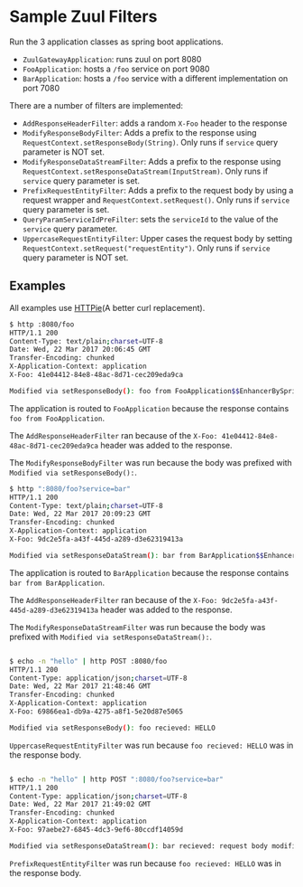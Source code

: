 # Sample Zuul Filters

Run the 3 application classes as spring boot applications.

- `ZuulGatewayApplication`: runs zuul on port 8080
- `FooApplication`: hosts a `/foo` service on port 9080
- `BarApplication`: hosts a `/foo` service with a different implementation on port 7080


There are a number of filters are implemented:

- `AddResponseHeaderFilter`: adds a random `X-Foo` header to the response
- `ModifyResponseBodyFilter`: Adds a prefix to the response using `RequestContext.setResponseBody(String)`. Only runs if `service` query parameter is NOT set.
- `ModifyResponseDataStreamFilter`: Adds a prefix to the response using `RequestContext.setResponseDataStream(InputStream)`. Only runs if `service` query parameter is set.
- `PrefixRequestEntityFilter`: Adds a prefix to the request body by using a request wrapper and `RequestContext.setRequest()`. Only runs if `service` query parameter is set.
- `QueryParamServiceIdPreFilter`: sets the `serviceId` to the value of the `service` query parameter.
- `UppercaseRequestEntityFilter`: Upper cases the request body by setting `RequestContext.setRequest("requestEntity")`. Only runs if `service` query parameter is NOT set.

## Examples

All examples use [HTTPie](https://httpie.org/)(A better curl replacement).

```bash
$ http :8080/foo 
HTTP/1.1 200 
Content-Type: text/plain;charset=UTF-8
Date: Wed, 22 Mar 2017 20:06:45 GMT
Transfer-Encoding: chunked
X-Application-Context: application
X-Foo: 41e04412-84e8-48ac-8d71-cec209eda9ca

Modified via setResponseBody(): foo from FooApplication$$EnhancerBySpringCGLIB$$82229332
```

The application is routed to `FooApplication` because the response contains `foo from FooApplication`.

The `AddResponseHeaderFilter` ran because of the `X-Foo: 41e04412-84e8-48ac-8d71-cec209eda9ca` header was added to the response.

The `ModifyResponseBodyFilter` was run because the body was prefixed with `Modified via setResponseBody():`.

```bash
$ http ":8080/foo?service=bar"
HTTP/1.1 200 
Content-Type: text/plain;charset=UTF-8
Date: Wed, 22 Mar 2017 20:09:23 GMT
Transfer-Encoding: chunked
X-Application-Context: application
X-Foo: 9dc2e5fa-a43f-445d-a289-d3e62319413a

Modified via setResponseDataStream(): bar from BarApplication$$EnhancerBySpringCGLIB$$a78c1598

```

The application is routed to `BarApplication` because the response contains `bar from BarApplication`.

The `AddResponseHeaderFilter` ran because of the `X-Foo: 9dc2e5fa-a43f-445d-a289-d3e62319413a` header was added to the response.

The `ModifyResponseDataStreamFilter` was run because the body was prefixed with `Modified via setResponseDataStream():`.

```bash

$ echo -n "hello" | http POST :8080/foo
HTTP/1.1 200 
Content-Type: application/json;charset=UTF-8
Date: Wed, 22 Mar 2017 21:48:46 GMT
Transfer-Encoding: chunked
X-Application-Context: application
X-Foo: 69866ea1-db9a-4275-a8f1-5e20d87e5065

Modified via setResponseBody(): foo recieved: HELLO
```

`UppercaseRequestEntityFilter` was run because `foo recieved: HELLO` was in the response body.

```bash

$ echo -n "hello" | http POST ":8080/foo?service=bar"
HTTP/1.1 200 
Content-Type: application/json;charset=UTF-8
Date: Wed, 22 Mar 2017 21:49:02 GMT
Transfer-Encoding: chunked
X-Application-Context: application
X-Foo: 97aebe27-6845-4dc3-9ef6-80ccdf14059d

Modified via setResponseDataStream(): bar recieved: request body modified via request wrapper: hello
```

`PrefixRequestEntityFilter` was run because `foo recieved: HELLO` was in the response body.

